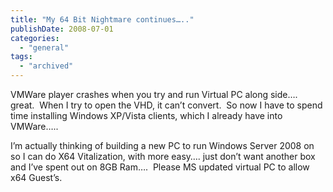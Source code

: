 ```yaml
---
title: "My 64 Bit Nightmare continues….."
publishDate: 2008-07-01
categories: 
  - "general"
tags:
  - "archived"
---
```


VMWare player crashes when you try and run Virtual PC along side…. great.  When I try to open the VHD, it can’t convert.  So now I have to spend time installing Windows XP/Vista clients, which I already have into VMWare…..

I’m actually thinking of building a new PC to run Windows Server 2008 on so I can do X64 Vitalization, with more easy…. just don’t want another box and I’ve spent out on 8GB Ram….  Please MS updated virtual PC to allow x64 Guest’s.
